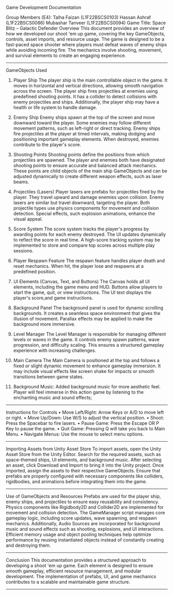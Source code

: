 Game Development Documentation

Group Members (E4): 
Talha Faizan (L1F22BSCS0103)
Hassan Ashraf (L1F22BSCS0086)
Mubashar Tanveer (L1F22BSCS0094)
Game Title:
Space Blitz – Galactic Defender
Overview
This document provides an overview of how we developed our shoot 'em up game, covering the key GameObjects, controls, asset imports, and resource usage. The game is designed to be a fast-paced space shooter where players must defeat waves of enemy ships while avoiding incoming fire. The mechanics involve shooting, movement, and survival elements to create an engaging experience.
________________________________________
GameObjects Used
1. Player Ship
The player ship is the main controllable object in the game. It moves in horizontal and vertical directions, allowing smooth navigation across the screen. The player ship fires projectiles at enemies using predefined shooting points. It has a collider to detect collisions with enemy projectiles and ships. Additionally, the player ship may have a health or life system to handle damage.
2. Enemy Ship
Enemy ships spawn at the top of the screen and move downward toward the player. Some enemies may follow different movement patterns, such as left-right or direct tracking. Enemy ships fire projectiles at the player at timed intervals, making dodging and positioning important gameplay elements. When destroyed, enemies contribute to the player's score.
3. Shooting Points
Shooting points define the positions from which projectiles are spawned. The player and enemies both have designated shooting points to ensure accurate and balanced attack mechanics. These points are child objects of the main ship GameObjects and can be adjusted dynamically to create different weapon effects, such as laser beams.
4. Projectiles (Lasers)
Player lasers are prefabs for projectiles fired by the player. They travel upward and damage enemies upon collision. Enemy lasers are similar but travel downward, targeting the player. Both projectile types use physics components for movement and collision detection. Special effects, such explosion animations, enhance the visual appeal.
5. Score System
The score system tracks the player's progress by awarding points for each enemy destroyed. The UI updates dynamically to reflect the score in real time. A high-score tracking system may be implemented to store and compare top scores across multiple play sessions.

6. Player Respawn Feature
The respawn feature handles player death and reset mechanics. When hit, the player lose and respawns at a predefined position.
7. UI Elements (Canvas, Text, and Buttons)
The Canvas holds all UI elements, including the game menu and HUD. Buttons allow players to start the game, quit, or view instructions. The UI text displays the player's score,and game instructions.
8. Background Panel
The background panel is used for dynamic scrolling backgrounds. It creates a seamless space environment that gives the illusion of movement. Parallax effects may be applied to make the background more immersive.
9. Level Manager
The Level Manager is responsible for managing different levels or waves in the game. It controls enemy spawn patterns, wave progression, and difficulty scaling. This ensures a structured gameplay experience with increasing challenges.
10. Main Camera
The Main Camera is positioned at the top and follows a fixed or slight dynamic movement to enhance gameplay immersion. It may include visual effects like screen shake for impacts or smooth transitions between game states.


11. Background Music:
Added background music for more aesthetic feel. Player will feel immerse in this action game by listening to the enchanting music and sound effects;
________________________________________
Instructions for Controls
•	Move Left/Right: Arrow Keys or A/D to move left or right.
•	Move Up/Down: Use W/S to adjust the vertical position.
•	Shoot: Press the Spacebar to fire lasers.
•	Pause Game: Press the Escape OR P Key to pause the game.
•	Quit Game: Pressing Q will take you back to Main Menu.
•	Navigate Menus: Use the mouse to select menu options.
________________________________________
Importing Assets from Unity Asset Store
To import assets, open the Unity Asset Store from the Unity Editor. Search for the required assets, such as space-themed ships, UI elements, and background music. After selecting an asset, click Download and Import to bring it into the Unity project. Once imported, assign the assets to their respective GameObjects. Ensure that prefabs are properly configured with necessary components like colliders, rigidbodies, and animations before integrating them into the game.
________________________________________


Use of GameObjects and Resources
Prefabs are used for the player ship, enemy ships, and projectiles to ensure easy reusability and consistency. Physics components like Rigidbody2D and Collider2D are implemented for movement and collision detection. The GameManager script manages core gameplay logic, including score updates, wave spawning, and respawn mechanics. Additionally, Audio Sources are incorporated for background music and sound effects such as shooting, explosions, and UI interactions. Efficient memory usage and object pooling techniques help optimize performance by reusing instantiated objects instead of constantly creating and destroying them.
________________________________________
Conclusion
This documentation provides a structured approach to developing a shoot 'em up game. Each element is designed to ensure smooth gameplay, efficient resource management, and modular development. The implementation of prefabs, UI, and game mechanics contributes to a scalable and maintainable game structure.
________________________________________

